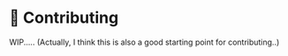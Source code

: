 # 🤝 Contributing

WIP..... (Actually, I think this is also a good starting point for contributing..)
